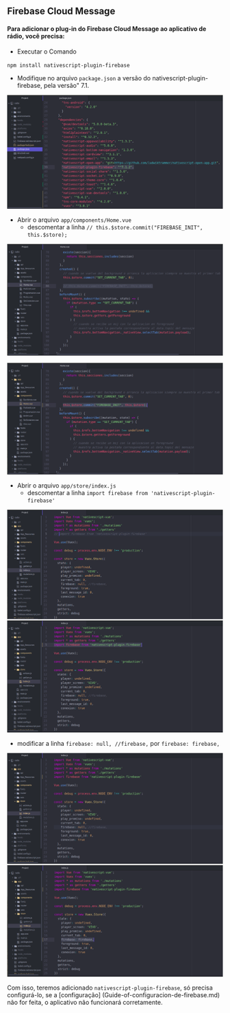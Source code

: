 ## Firebase Cloud Message

#### Para adicionar o plug-in do Firebase Cloud Message ao aplicativo de rádio, você precisa:

* Executar o Comando

`npm install nativescript-plugin-firebase`

* Modifique no arquivo `package.json` a versão do nativescript-plugin-firebase, pela versão" 7.1.

![01](../Spanish/GuideToAddFirebaseImage/01s.png)

* Abrir o arquivo `app/components/Home.vue`
  - descomentar a linha `// this.$store.commit("FIREBASE_INIT", this.$store);`

![02](../Spanish/GuideToAddFirebaseImage/02s.png)

![03](../Spanish/GuideToAddFirebaseImage/03s.png)

* Abrir o arquivo `app/store/index.js`
  - descomentar a linha `import firebase from 'nativescript-plugin-firebase'`

![04](../Spanish/GuideToAddFirebaseImage/04s.png)
![05](../Spanish/GuideToAddFirebaseImage/05s.png)
  - modificar a linha `firebase: null, //firebase,` por `firebase: firebase,`

![06](../Spanish/GuideToAddFirebaseImage/06s.png)
![07](../Spanish/GuideToAddFirebaseImage/07s.png)

Com isso, teremos adicionado `nativescript-plugin-firebase`, só precisa configurá-lo, se a [configuração] (Guide-of-configuracion-de-firebase.md) não for feita, o aplicativo não funcionará corretamente.
